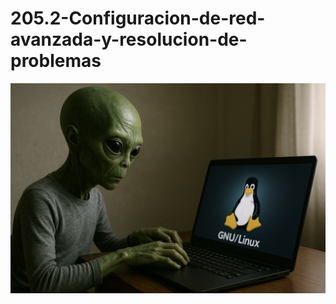 # 205.2-Configuracion-de-red-avanzada-y-resolucion-de-problemas
![LPI Logo](../../../../wallpaper/et_linux.png "Buscando al viejo hombre ")
